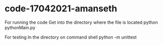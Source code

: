 # code-17042021-amanseth

For running the code
Get into the directory where the file is located 
python pythonMain.py

For testing 
In the directory on command shell
python -m unittest





